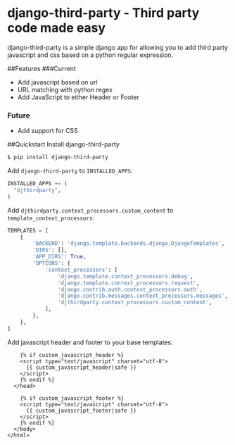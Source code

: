 # django-third-party - Third party code made easy

django-third-party is a simple django app for allowing you to add third party javascript and css based on a python regular expression.

##Features
###Current
* Add javascript based on url
* URL matching with python regex
* Add JavaScript to either Header or Footer

### Future
* Add support for CSS

##Quickstart
Install django-third-party

```bash
$ pip install django-third-party
```

Add `django-third-party` to `INSTALLED_APPS`:

```python
INSTALLED_APPS += (
  "djthirdparty",
)
```

Add `djthirdparty.context_processors.custom_content` to `template_context_processors`:

```python
TEMPLATES = [
    {
        'BACKEND': 'django.template.backends.django.DjangoTemplates',
        'DIRS': [],
        'APP_DIRS': True,
        'OPTIONS': {
            'context_processors': [
                'django.template.context_processors.debug',
                'django.template.context_processors.request',
                'django.contrib.auth.context_processors.auth',
                'django.contrib.messages.context_processors.messages',
                'djthirdparty.context_processors.custom_content',
            ],
        },
    },
]
```

Add javascript header and footer to your base templates:

```jinja
    {% if custom_javascript_header %}
    <script type="text/javascript" charset="utf-8">
      {{ custom_javascript_header|safe }}
    </script>
    {% endif %}
  </head>
```
```jinja
    {% if custom_javascript_footer %}
    <script type="text/javascript" charset="utf-8">
      {{ custom_javascript_footer|safe }}
    </script>
    {% endif %}
  </body>
</html>
```
